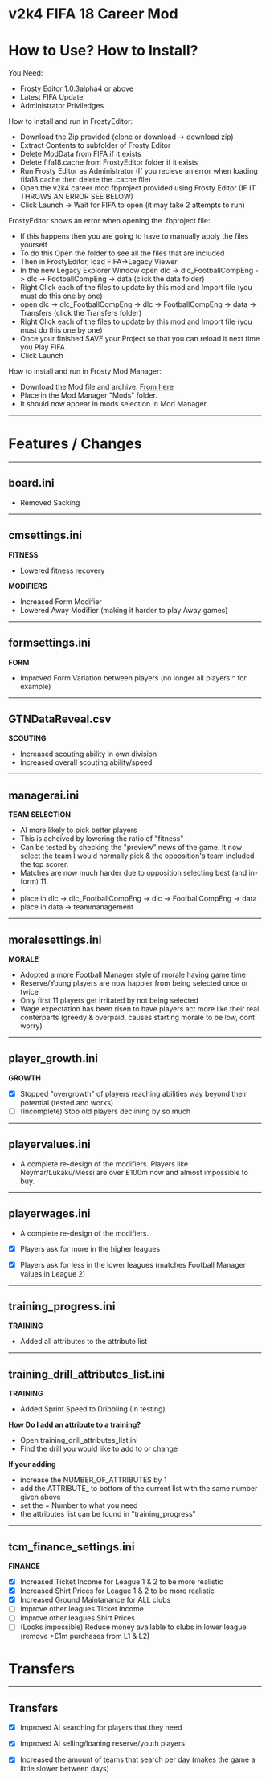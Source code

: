 # v2k4 FIFA 18 Career Mod

# How to Use? How to Install?

You Need:
- Frosty Editor 1.0.3alpha4 or above
- Latest FIFA Update
- Administrator Priviledges

How to install and run in FrostyEditor:
- Download the Zip provided (clone or download -> download zip)
- Extract Contents to subfolder of Frosty Editor
- Delete ModData from FIFA if it exists
- Delete fifa18.cache from FrostyEditor folder if it exists
- Run Frosty Editor as Administrator (If you recieve an error when loading fifa18.cache then delete the .cache file)
- Open the v2k4 career mod.fbproject provided using Frosty Editor (IF IT THROWS AN ERROR SEE BELOW)
- Click Launch -> Wait for FIFA to open (it may take 2 attempts to run)

FrostyEditor shows an error when opening the .fbproject file:
- If this happens then you are going to have to manually apply the files yourself
- To do this Open the folder to see all the files that are included
- Then in FrostyEditor, load FIFA->Legacy Viewer
- In the new Legacy Explorer Window open dlc -> dlc_FootballCompEng -> dlc -> FootballCompEng -> data (click the data folder)
- Right Click each of the files to update by this mod and Import file (you must do this one by one)
- open dlc -> dlc_FootballCompEng -> dlc -> FootballCompEng -> data -> Transfers (click the Transfers folder)
- Right Click each of the files to update by this mod and Import file (you must do this one by one)
- Once your finished SAVE your Project so that you can reload it next time you Play FIFA
- Click Launch

How to install and run in Frosty Mod Manager:
- Download the Mod file and archive. [From here](https://1drv.ms/f/s!AnhDYHPF81b3gdN6vWXKsuIf7pq6Gg)
- Place in the Mod Manager "Mods" folder. 
- It should now appear in mods selection in Mod Manager.

---------------------------

# Features / Changes

---------------------------
board.ini
---------------------------

- Removed Sacking

---------------------------
cmsettings.ini
---------------------------

__FITNESS__

- Lowered fitness recovery

__MODIFIERS__

- Increased Form Modifier
- Lowered Away Modifier (making it harder to play Away games)

---------------------------
formsettings.ini
---------------------------

__FORM__

- Improved Form Variation between players (no longer all players ^ for example)

---------------------------
GTNDataReveal.csv
---------------------------

__SCOUTING__

- Increased scouting ability in own division
- Increased overall scouting ability/speed


---------------------------
managerai.ini
---------------------------

__TEAM SELECTION__

- AI more likely to pick better players
- This is acheived by lowering the ratio of "fitness"
- Can be tested by checking the "preview" news of the game. It now select the team I would normally pick & the opposition's team included the top scorer. 
- Matches are now much harder due to opposition selecting best (and in-form) 11.
- 
- place in dlc -> dlc_FootballCompEng -> dlc -> FootballCompEng -> data 
- place in data -> teammanagement



---------------------------
moralesettings.ini
---------------------------

__MORALE__

- Adopted a more Football Manager style of morale having game time
- Reserve/Young players are now happier from being selected once or twice
- Only first 11 players get irritated by not being selected
- Wage expectation has been risen to have players act more like their real conterparts (greedy & overpaid, causes starting morale to be low, dont worry)

---------------------------
player_growth.ini
---------------------------
 
__GROWTH__
- [x] Stopped "overgrowth" of players reaching abilities way beyond their potential (tested and works)
- [ ] (Incomplete) Stop old players declining by so much

---------------------------
playervalues.ini
---------------------------
 
- A complete re-design of the modifiers. Players like Neymar/Lukaku/Messi are over £100m now and almost impossible to buy.

---------------------------
playerwages.ini
---------------------------
 
- A complete re-design of the modifiers. 
- [x] Players ask for more in the higher leagues
- [x] Players ask for less in the lower leagues (matches Football Manager values in League 2)


---------------------------
training_progress.ini
---------------------------

__TRAINING__

- Added all attributes to the attribute list

---------------------------
training_drill_attributes_list.ini
---------------------------

__TRAINING__

- Added Sprint Speed to Dribbling (In testing)

**How Do I add an attribute to a training?**

- Open training_drill_attributes_list.ini
- Find the drill you would like to add to or change

**If your adding** 
- increase the NUMBER_OF_ATTRIBUTES by 1
- add the ATTRIBUTE_ to bottom of the current list with the same number given above
- set the = Number to what you need
- the attributes list can be found in "training_progress"




---------------------------
tcm_finance_settings.ini
---------------------------

__FINANCE__
- [x] Increased Ticket Income for League 1 & 2 to be more realistic
- [x] Increased Shirt Prices for League 1 & 2 to be more realistic
- [x] Increased Ground Maintanance for ALL clubs
- [ ] Improve other leagues Ticket Income
- [ ] Improve other leagues Shirt Prices
- [ ] (Looks impossible) Reduce money available to clubs in lower league (remove >£1m purchases from L1 & L2)

# Transfers

--------------------------------------
Transfers
--------------------------------------
- [x] Improved AI searching for players that they need
- [x] Improved AI selling/loaning reserve/youth players
- [x] Increased the amount of teams that search per day (makes the game a little slower between days)


